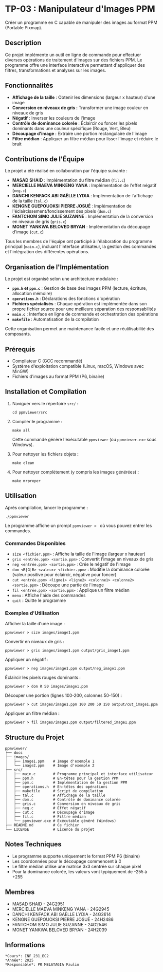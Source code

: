 # TP-03 : Manipulateur d'Images PPM

Créer un programme en C capable de manipuler des images au format PPM (Portable Pixmap).

## Description

Ce projet implémente un outil en ligne de commande pour effectuer diverses opérations de traitement d'images sur des fichiers PPM. Le programme offre une interface interactive permettant d'appliquer des filtres, transformations et analyses sur les images.

## Fonctionnalités

- **Affichage de la taille** : Obtenir les dimensions (largeur x hauteur) d'une image
- **Conversion en niveaux de gris** : Transformer une image couleur en niveaux de gris
- **Négatif** : Inverser les couleurs de l'image
- **Contrôle de dominance colorée** : Éclaircir ou foncer les pixels dominants dans une couleur spécifique (Rouge, Vert, Bleu)
- **Découpage d'image** : Extraire une portion rectangulaire de l'image
- **Filtre médian** : Appliquer un filtre médian pour lisser l'image et réduire le bruit

## Contributions de l'Équipe

Le projet a été réalisé en collaboration par l'équipe suivante :

- **MASAD SHAID** : Implémentation du filtre médian (`fil.c`)
- **MERCIELLE MAEVA MINKENG YANA** : Implémentation de l'effet négatif (`neg.c`)
- **DANCHI KENFACK ABI GAËLLE LYDIA** : Implémentation de l'affichage de la taille (`tal.c`)
- **KENGNE GUEPOUOKSI PIERRE JOSUÉ** : Implémentation de l'éclaircissement/foncissement des pixels (`dom.c`)
- **FANTCHOM SIMO JULIE SUZANNE** : Implémentation de la conversion en niveaux de gris (`gris.c`)
- **MONET YANKWA BELOVED BRYAN** : Implémentation du découpage d'image (`cut.c`)

Tous les membres de l'équipe ont participé à l'élaboration du programme principal (`main.c`), incluant l'interface utilisateur, la gestion des commandes et l'intégration des différentes opérations.

## Organisation de l'Implémentation

Le projet est organisé selon une architecture modulaire :

- **`ppm.h` et `ppm.c`** : Gestion de base des images PPM (lecture, écriture, allocation mémoire)
- **`operations.h`** : Déclarations des fonctions d'opération
- **Fichiers spécialisés** : Chaque opération est implémentée dans son propre fichier source pour une meilleure séparation des responsabilités
- **`main.c`** : Interface en ligne de commande et orchestration des opérations
- **`makefile`** : Automatisation de la compilation

Cette organisation permet une maintenance facile et une réutilisabilité des composants.

## Prérequis

- Compilateur C (GCC recommandé)
- Système d'exploitation compatible (Linux, macOS, Windows avec MinGW)
- Fichiers d'images au format PPM (P6, binaire)

## Installation et Compilation

1. Naviguer vers le répertoire `src/` :
   ```
   cd ppmviewer/src
   ```

2. Compiler le programme :
   ```
   make all
   ```

   Cette commande génère l'exécutable `ppmviewer` (ou `ppmviewer.exe` sous Windows).

3. Pour nettoyer les fichiers objets :
   ```
   make clean
   ```

4. Pour nettoyer complètement (y compris les images générées) :
   ```
   make mrproper
   ```

## Utilisation

Après compilation, lancer le programme :

```
./ppmviewer
```

Le programme affiche un prompt `ppmviewer > ` où vous pouvez entrer les commandes.

### Commandes Disponibles

- `size <fichier.ppm>` : Affiche la taille de l'image (largeur x hauteur)
- `gris <entrée.ppm> <sortie.ppm>` : Convertit l'image en niveaux de gris
- `neg <entrée.ppm> <sortie.ppm>` : Crée le négatif de l'image
- `dom <R|G|B> <valeur> <fichier.ppm>` : Modifie la dominance colorée (valeur positive pour éclaircir, négative pour foncer)
- `cut <entrée.ppm> <ligne1> <ligne2> <colonne1> <colonne2> <sortie.ppm>` : Découpe une partie de l'image
- `fil <entrée.ppm> <sortie.ppm>` : Applique un filtre médian
- `menu` : Affiche l'aide des commandes
- `quit` : Quitte le programme

### Exemples d'Utilisation

Afficher la taille d'une image :
```
ppmviewer > size images/image1.ppm
```

Convertir en niveaux de gris :
```
ppmviewer > gris images/image1.ppm output/gris_image1.ppm
```

Appliquer un négatif :
```
ppmviewer > neg images/image1.ppm output/neg_image1.ppm
```

Éclaircir les pixels rouges dominants :
```
ppmviewer > dom R 50 images/image1.ppm
```

Découper une portion (lignes 100-200, colonnes 50-150) :
```
ppmviewer > cut images/image1.ppm 100 200 50 150 output/cut_image1.ppm
```

Appliquer un filtre médian :
```
ppmviewer > fil images/image1.ppm output/filtered_image1.ppm
```

## Structure du Projet

```
ppmviewer/
├── docs
├── images/
│   ├── image1.ppm    # Image d'exemple 1
│   └── image2.ppm    # Image d'exemple 2
├── src/
│   ├── main.c        # Programme principal et interface utilisateur
│   ├── ppm.h         # En-têtes pour la gestion PPM
│   ├── ppm.c         # Implémentation de la gestion PPM
│   ├── operations.h  # En-têtes des opérations
│   ├── makefile      # Script de compilation
│   ├── tal.c         # Affichage de la taille
│   ├── dom.c         # Contrôle de dominance colorée
│   ├── gris.c        # Conversion en niveaux de gris
│   ├── neg.c         # Effet négatif
│   ├── cut.c         # Découpage d'image
│   ├── fil.c         # Filtre médian
│   └── ppmviewer.exe # Exécutable généré (Windows)
├── README.md         # Ce fichier
└── LICENSE           # Licence du projet
```

## Notes Techniques

- Le programme supporte uniquement le format PPM P6 (binaire)
- Les coordonnées pour le découpage commencent à 0
- Le filtre médian utilise une matrice 3x3 centrée sur chaque pixel
- Pour la dominance colorée, les valeurs vont typiquement de -255 à +255

## Membres

- MASAD SHAID - 24G2951
- MERCIELLE MAEVA MINKENG YANA - 24G2945
- DANCHI KENFACK ABI GAËLLE LYDIA - 24G2614
- KENGNE GUEPOUOKSI PIERRE JOSUÉ - 24H2486
- FANTCHOM SIMO JULIE SUZANNE - 24G2546
- MONET YANKWA BELOVED BRYAN - 24H2039

## Informations

```
*Cours*: INF 231_EC2
*Année*: 2025
*Responsable*: PR MELATAGIA Paulin
```
